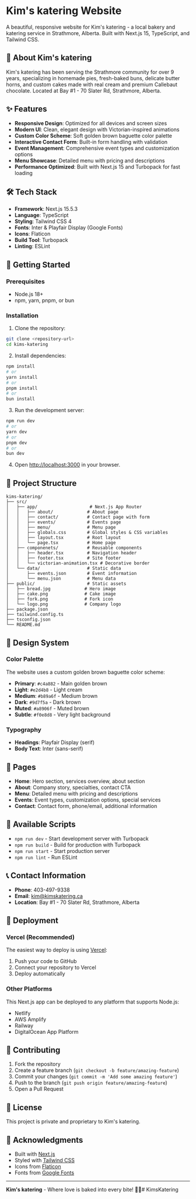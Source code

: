 # Kim's katering Website

A beautiful, responsive website for Kim's katering - a local bakery and katering service in Strathmore, Alberta. Built with Next.js 15, TypeScript, and Tailwind CSS.

## 🍰 About Kim's katering

Kim's katering has been serving the Strathmore community for over 9 years, specializing in homemade pies, fresh-baked buns, delicate butter horns, and custom cakes made with real cream and premium Callebaut chocolate. Located at Bay #1 - 70 Slater Rd, Strathmore, Alberta.

## ✨ Features

- **Responsive Design**: Optimized for all devices and screen sizes
- **Modern UI**: Clean, elegant design with Victorian-inspired animations
- **Custom Color Scheme**: Soft golden brown baguette color palette
- **Interactive Contact Form**: Built-in form handling with validation
- **Event Management**: Comprehensive event types and customization options
- **Menu Showcase**: Detailed menu with pricing and descriptions
- **Performance Optimized**: Built with Next.js 15 and Turbopack for fast loading

## 🛠️ Tech Stack

- **Framework**: Next.js 15.5.3
- **Language**: TypeScript
- **Styling**: Tailwind CSS 4
- **Fonts**: Inter & Playfair Display (Google Fonts)
- **Icons**: Flaticon
- **Build Tool**: Turbopack
- **Linting**: ESLint

## 🚀 Getting Started

### Prerequisites

- Node.js 18+ 
- npm, yarn, pnpm, or bun

### Installation

1. Clone the repository:
```bash
git clone <repository-url>
cd kims-katering
```

2. Install dependencies:
```bash
npm install
# or
yarn install
# or
pnpm install
# or
bun install
```

3. Run the development server:
```bash
npm run dev
# or
yarn dev
# or
pnpm dev
# or
bun dev
```

4. Open [http://localhost:3000](http://localhost:3000) in your browser.

## 📁 Project Structure

```
kims-katering/
├── src/
│   ├── app/                    # Next.js App Router
│   │   ├── about/             # About page
│   │   ├── contact/           # Contact page with form
│   │   ├── events/            # Events page
│   │   ├── menu/              # Menu page
│   │   ├── globals.css        # Global styles & CSS variables
│   │   ├── layout.tsx         # Root layout
│   │   └── page.tsx           # Home page
│   ├── componenets/           # Reusable components
│   │   ├── header.tsx         # Navigation header
│   │   ├── footer.tsx         # Site footer
│   │   └── victorian-animation.tsx # Decorative border
│   └── data/                  # Static data
│       ├── events.json        # Event information
│       └── menu.json          # Menu data
├── public/                    # Static assets
│   ├── bread.jpg             # Hero image
│   ├── cake.png              # Cake image
│   ├── fork.png              # Fork icon
│   └── logo.png              # Company logo
├── package.json
├── tailwind.config.ts
├── tsconfig.json
└── README.md
```

## 🎨 Design System

### Color Palette
The website uses a custom golden brown baguette color scheme:

- **Primary**: `#c4a882` - Main golden brown
- **Light**: `#e2d4b8` - Light cream
- **Medium**: `#b89a6f` - Medium brown
- **Dark**: `#9d7f5a` - Dark brown
- **Muted**: `#a8906f` - Muted brown
- **Subtle**: `#f0e8d8` - Very light background

### Typography
- **Headings**: Playfair Display (serif)
- **Body Text**: Inter (sans-serif)

## 📱 Pages

- **Home**: Hero section, services overview, about section
- **About**: Company story, specialties, contact CTA
- **Menu**: Detailed menu with pricing and descriptions
- **Events**: Event types, customization options, special services
- **Contact**: Contact form, phone/email, additional information

## 🔧 Available Scripts

- `npm run dev` - Start development server with Turbopack
- `npm run build` - Build for production with Turbopack
- `npm run start` - Start production server
- `npm run lint` - Run ESLint

## 📞 Contact Information

- **Phone**: 403-497-9338
- **Email**: kim@kimskatering.ca
- **Location**: Bay #1 - 70 Slater Rd, Strathmore, Alberta

## 🚀 Deployment

### Vercel (Recommended)
The easiest way to deploy is using [Vercel](https://vercel.com/new):

1. Push your code to GitHub
2. Connect your repository to Vercel
3. Deploy automatically

### Other Platforms
This Next.js app can be deployed to any platform that supports Node.js:
- Netlify
- AWS Amplify
- Railway
- DigitalOcean App Platform

## 🤝 Contributing

1. Fork the repository
2. Create a feature branch (`git checkout -b feature/amazing-feature`)
3. Commit your changes (`git commit -m 'Add some amazing feature'`)
4. Push to the branch (`git push origin feature/amazing-feature`)
5. Open a Pull Request

## 📄 License

This project is private and proprietary to Kim's katering.

## 🙏 Acknowledgments

- Built with [Next.js](https://nextjs.org/)
- Styled with [Tailwind CSS](https://tailwindcss.com/)
- Icons from [Flaticon](https://www.flaticon.com/)
- Fonts from [Google Fonts](https://fonts.google.com/)

---

**Kim's katering** - Where love is baked into every bite! 🥖✨# KimsKatering
